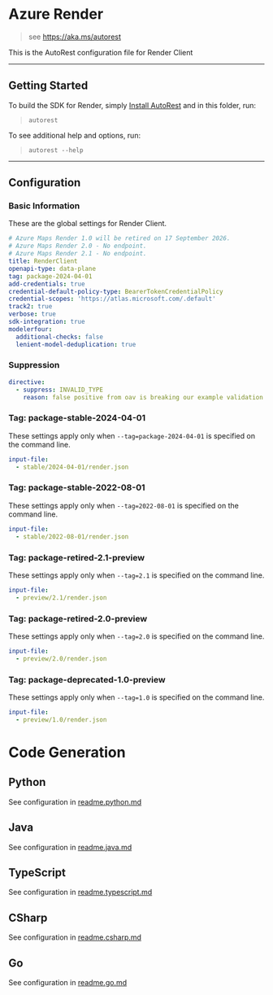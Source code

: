 # Azure Render

> see https://aka.ms/autorest

This is the AutoRest configuration file for Render Client

---

## Getting Started

To build the SDK for Render, simply [Install AutoRest](https://aka.ms/autorest/install) and in this folder, run:

> `autorest`

To see additional help and options, run:

> `autorest --help`

---

## Configuration

### Basic Information

These are the global settings for Render Client.

``` yaml
# Azure Maps Render 1.0 will be retired on 17 September 2026.
# Azure Maps Render 2.0 - No endpoint.
# Azure Maps Render 2.1 - No endpoint.
title: RenderClient
openapi-type: data-plane
tag: package-2024-04-01
add-credentials: true
credential-default-policy-type: BearerTokenCredentialPolicy
credential-scopes: 'https://atlas.microsoft.com/.default'
track2: true
verbose: true
sdk-integration: true
modelerfour:
  additional-checks: false
  lenient-model-deduplication: true
```

### Suppression

``` yaml
directive:
  - suppress: INVALID_TYPE
    reason: false positive from oav is breaking our example validation. See azure/oav#1021.
```


### Tag: package-stable-2024-04-01

These settings apply only when `--tag=package-2024-04-01` is specified on the command line.

```yaml $(tag) == 'package-2024-04-01'
input-file:
  - stable/2024-04-01/render.json
```
### Tag: package-stable-2022-08-01

These settings apply only when `--tag=2022-08-01` is specified on the command line.

``` yaml $(tag) == '2022-08-01'
input-file:
  - stable/2022-08-01/render.json
```

### Tag: package-retired-2.1-preview

These settings apply only when `--tag=2.1` is specified on the command line.

``` yaml $(tag) == '2.1'
input-file:
  - preview/2.1/render.json
```

### Tag: package-retired-2.0-preview

These settings apply only when `--tag=2.0` is specified on the command line.

``` yaml $(tag) == '2.0'
input-file:
  - preview/2.0/render.json
```

### Tag: package-deprecated-1.0-preview

These settings apply only when `--tag=1.0` is specified on the command line.

``` yaml $(tag) == '1.0'
input-file:
  - preview/1.0/render.json
```

# Code Generation

## Python

See configuration in [readme.python.md](./readme.python.md)

## Java

See configuration in [readme.java.md](./readme.java.md)

## TypeScript

See configuration in [readme.typescript.md](./readme.typescript.md)

## CSharp

See configuration in [readme.csharp.md](./readme.csharp.md)

## Go

See configuration in [readme.go.md](./readme.go.md)
